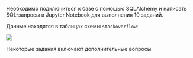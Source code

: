 Необходимо подключиться к базе с помощью SQLAlchemy и написать SQL-запросы в Jupyter Notebook для выполнения 10 заданий. 

Данные находятся в таблицах схемы `stackoverflow`:

![](https://pictures.s3.yandex.net/resources/0.1_2880border_1638351696.png)

Некоторые задания включают дополнительные вопросы.